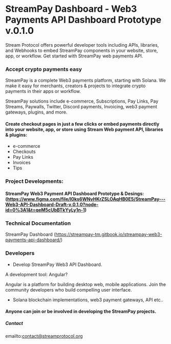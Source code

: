 # StreamPay Dashboard - Web3 Payments API Dashboard Prototype v.0.1.0

Stream Protocol offers powerful developer tools including APIs, libraries, and Webhooks to embed StreamPay components in your website, store, app, or workflow. Get started with StreamPay web payments API. 

### Accept crypto payments easy

StreamPay is a complete Web3 payments platform, starting with Solana. We make it easy for merchants, creators & projects to integrate crypto payments in their apps or workflow.

StreamPay solutions include e-commerce, Subscriptions, Pay Links, Pay Streams, Paywalls, Twitter, Discord payments, Invoicing, web3 payment gateways, plugins, and more.

#### Create checkout pages in just a few clicks or embed payments directly into your website, app, or store using Stream Web payment API, libraries & plugins:

- e-commerce
- Checkouts
- Pay Links
- Invoices
- Tips

### Project Developments:

#### StreamPay Web3 Payment API Dashboard Prototype & Desings: (https://www.figma.com/file/l0ks6WNvHKrZSLOAqHB0E5/StreamPay---Web3-API-Dashboard-Draft-v.0.1.0?node-id=0%3A1&t=qeM5cUbBTkYyLy1n-1)

### Technical Documentation

StreamPay Dashboard (https://streampay-tm.gitbook.io/streampay-web3-payments-api-dashboard/)

### Developers

- Develop StreamPay Web3 API Dashboard. 

A development tool: Angular? 

Angular is a platform for building desktop web, mobile applications. Join the community developers who build compelling user interface.

- Solana blockchain implementations, web3 payment gateways, API etc..


#### Anyone can join or be involved in developing the StreamPay projects.

##### Contact 

emailto:contact@streamprotocol.org
